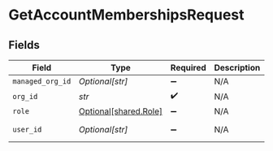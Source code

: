 # GetAccountMembershipsRequest


## Fields

| Field                                                | Type                                                 | Required                                             | Description                                          | Example                                              |
| ---------------------------------------------------- | ---------------------------------------------------- | ---------------------------------------------------- | ---------------------------------------------------- | ---------------------------------------------------- |
| `managed_org_id`                                     | *Optional[str]*                                      | :heavy_minus_sign:                                   | N/A                                                  | org-123                                              |
| `org_id`                                             | *str*                                                | :heavy_check_mark:                                   | N/A                                                  | org-123                                              |
| `role`                                               | [Optional[shared.Role]](../../models/shared/role.md) | :heavy_minus_sign:                                   | N/A                                                  |                                                      |
| `user_id`                                            | *Optional[str]*                                      | :heavy_minus_sign:                                   | N/A                                                  | user-123                                             |